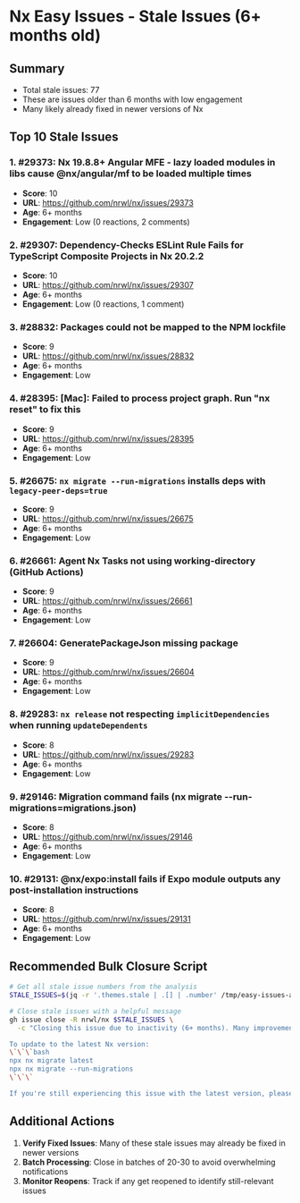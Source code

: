 # Nx Easy Issues - Stale Issues (6+ months old)

## Summary
- Total stale issues: 77
- These are issues older than 6 months with low engagement
- Many likely already fixed in newer versions of Nx

## Top 10 Stale Issues

### 1. #29373: Nx 19.8.8+ Angular MFE - lazy loaded modules in libs cause @nx/angular/mf to be loaded multiple times
- **Score**: 10
- **URL**: https://github.com/nrwl/nx/issues/29373
- **Age**: 6+ months
- **Engagement**: Low (0 reactions, 2 comments)

### 2. #29307: Dependency-Checks ESLint Rule Fails for TypeScript Composite Projects in Nx 20.2.2
- **Score**: 10
- **URL**: https://github.com/nrwl/nx/issues/29307
- **Age**: 6+ months
- **Engagement**: Low (0 reactions, 1 comment)

### 3. #28832: Packages could not be mapped to the NPM lockfile
- **Score**: 9
- **URL**: https://github.com/nrwl/nx/issues/28832
- **Age**: 6+ months
- **Engagement**: Low

### 4. #28395: [Mac]: Failed to process project graph. Run "nx reset" to fix this
- **Score**: 9
- **URL**: https://github.com/nrwl/nx/issues/28395
- **Age**: 6+ months
- **Engagement**: Low

### 5. #26675: `nx migrate --run-migrations` installs deps with `legacy-peer-deps=true`
- **Score**: 9
- **URL**: https://github.com/nrwl/nx/issues/26675
- **Age**: 6+ months
- **Engagement**: Low

### 6. #26661: Agent Nx Tasks not using working-directory (GitHub Actions)
- **Score**: 9
- **URL**: https://github.com/nrwl/nx/issues/26661
- **Age**: 6+ months
- **Engagement**: Low

### 7. #26604: GeneratePackageJson missing package
- **Score**: 9
- **URL**: https://github.com/nrwl/nx/issues/26604
- **Age**: 6+ months
- **Engagement**: Low

### 8. #29283: `nx release` not respecting `implicitDependencies` when running `updateDependents`
- **Score**: 8
- **URL**: https://github.com/nrwl/nx/issues/29283
- **Age**: 6+ months
- **Engagement**: Low

### 9. #29146: Migration command fails (nx migrate --run-migrations=migrations.json)
- **Score**: 8
- **URL**: https://github.com/nrwl/nx/issues/29146
- **Age**: 6+ months
- **Engagement**: Low

### 10. #29131: @nx/expo:install fails if Expo module outputs any post-installation instructions
- **Score**: 8
- **URL**: https://github.com/nrwl/nx/issues/29131
- **Age**: 6+ months
- **Engagement**: Low

## Recommended Bulk Closure Script

```bash
# Get all stale issue numbers from the analysis
STALE_ISSUES=$(jq -r '.themes.stale | .[] | .number' /tmp/easy-issues-analysis.json | head -20 | tr '\n' ' ')

# Close stale issues with a helpful message
gh issue close -R nrwl/nx $STALE_ISSUES \
  -c "Closing this issue due to inactivity (6+ months). Many improvements have been made to Nx since this issue was opened. Please try with the latest version of Nx and reopen if the issue persists. 

To update to the latest Nx version:
\`\`\`bash
npx nx migrate latest
npx nx migrate --run-migrations
\`\`\`

If you're still experiencing this issue with the latest version, please feel free to reopen with updated reproduction steps."
```

## Additional Actions

1. **Verify Fixed Issues**: Many of these stale issues may already be fixed in newer versions
2. **Batch Processing**: Close in batches of 20-30 to avoid overwhelming notifications
3. **Monitor Reopens**: Track if any get reopened to identify still-relevant issues